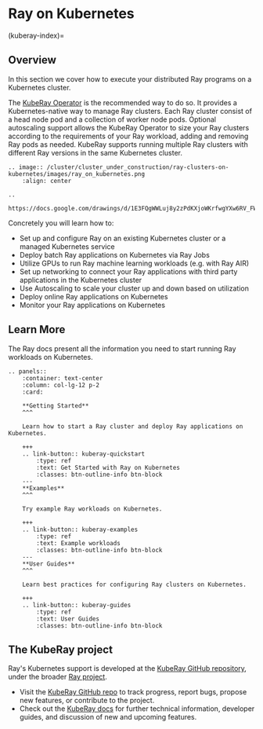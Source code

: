 # Ray on Kubernetes
(kuberay-index)=
## Overview

In this section we cover how to execute your distributed Ray programs on a Kubernetes cluster.

The [KubeRay Operator](https://ray-project.github.io/kuberay/components/operator/) is the recommended way to do so. It provides a Kubernetes-native way to manage Ray clusters. Each Ray cluster consist of
a head node pod and a collection of worker node pods. Optional autoscaling support allows the KubeRay
Operator to size your Ray clusters according to the requirements of your Ray workload, adding
and removing Ray pods as needed. KubeRay supports running multiple Ray clusters with different
Ray versions in the same Kubernetes cluster.

```{eval-rst}
.. image:: /cluster/cluster_under_construction/ray-clusters-on-kubernetes/images/ray_on_kubernetes.png
    :align: center

..
  https://docs.google.com/drawings/d/1E3FQgWWLuj8y2zPdKXjoWKrfwgYXw6RV_FWRwK8dVlg/edit
```


Concretely you will learn how to:

- Set up and configure Ray on an existing Kubernetes cluster or a managed Kubernetes service
- Deploy batch Ray applications on Kubernetes via Ray Jobs
- Utilize GPUs to run Ray machine learning workloads (e.g. with Ray AIR)
- Set up networking to connect your Ray applications with third party applications in the Kubernetes cluster
- Use Autoscaling to scale your cluster up and down based on utilization
- Deploy online Ray applications on Kubernetes
- Monitor your Ray applications on Kubernetes

## Learn More

The Ray docs present all the information you need to start running Ray workloads on Kubernetes.

```{eval-rst}
.. panels::
    :container: text-center
    :column: col-lg-12 p-2
    :card:

    **Getting Started**
    ^^^

    Learn how to start a Ray cluster and deploy Ray applications on Kubernetes.

    +++
    .. link-button:: kuberay-quickstart
        :type: ref
        :text: Get Started with Ray on Kubernetes
        :classes: btn-outline-info btn-block
    ---
    **Examples**
    ^^^

    Try example Ray workloads on Kubernetes.

    +++
    .. link-button:: kuberay-examples
        :type: ref
        :text: Example workloads
        :classes: btn-outline-info btn-block
    ---
    **User Guides**
    ^^^

    Learn best practices for configuring Ray clusters on Kubernetes.

    +++
    .. link-button:: kuberay-guides
        :type: ref
        :text: User Guides
        :classes: btn-outline-info btn-block
```
## The KubeRay project

Ray's Kubernetes support is developed at the [KubeRay GitHub repository](https://github.com/ray-project/kuberay), under the broader [Ray project](https://github.com/ray-project/).

- Visit the [KubeRay GitHub repo](https://github.com/ray-project/kuberay) to track progress, report bugs, propose new features, or contribute to
the project.
- Check out the [KubeRay docs](https://ray-project.github.io/kuberay/) for further technical information, developer guides,
and discussion of new and upcoming features.
